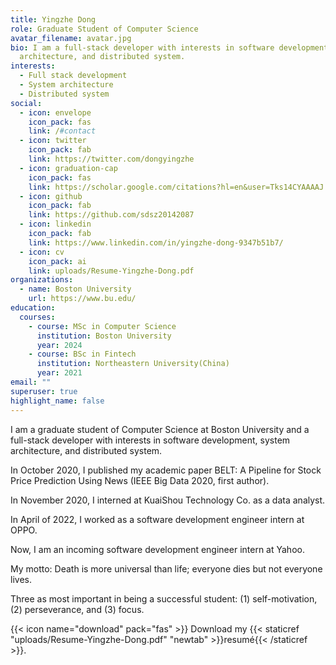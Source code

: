 ```yaml
---
title: Yingzhe Dong
role: Graduate Student of Computer Science
avatar_filename: avatar.jpg
bio: I am a full-stack developer with interests in software development, system
  architecture, and distributed system.
interests:
  - Full stack development
  - System architecture
  - Distributed system
social:
  - icon: envelope
    icon_pack: fas
    link: /#contact
  - icon: twitter
    icon_pack: fab
    link: https://twitter.com/dongyingzhe
  - icon: graduation-cap
    icon_pack: fas
    link: https://scholar.google.com/citations?hl=en&user=Tks14CYAAAAJ
  - icon: github
    icon_pack: fab
    link: https://github.com/sdsz20142087
  - icon: linkedin
    icon_pack: fab
    link: https://www.linkedin.com/in/yingzhe-dong-9347b51b7/
  - icon: cv
    icon_pack: ai
    link: uploads/Resume-Yingzhe-Dong.pdf
organizations:
  - name: Boston University
    url: https://www.bu.edu/
education:
  courses:
    - course: MSc in Computer Science
      institution: Boston University
      year: 2024
    - course: BSc in Fintech
      institution: Northeastern University(China)
      year: 2021
email: ""
superuser: true
highlight_name: false
---
```

I am a graduate student of Computer Science at Boston University and a full-stack developer with interests in software development, system architecture, and distributed system.

In October 2020, I published my academic paper BELT: A Pipeline for Stock Price Prediction Using News (IEEE Big Data 2020, first author).

In November 2020, I interned at KuaiShou Technology Co. as a data analyst.

In April of 2022, I worked as a software development engineer intern at OPPO.

Now, I am an incoming software development engineer intern at Yahoo.

My motto: Death is more universal than life; everyone dies but not everyone lives.


Three as most important in being a successful student: (1) self-motivation, (2) perseverance, and (3) focus.

{{< icon name="download" pack="fas" >}} Download my {{< staticref "uploads/Resume-Yingzhe-Dong.pdf" "newtab" >}}resumé{{< /staticref >}}.
